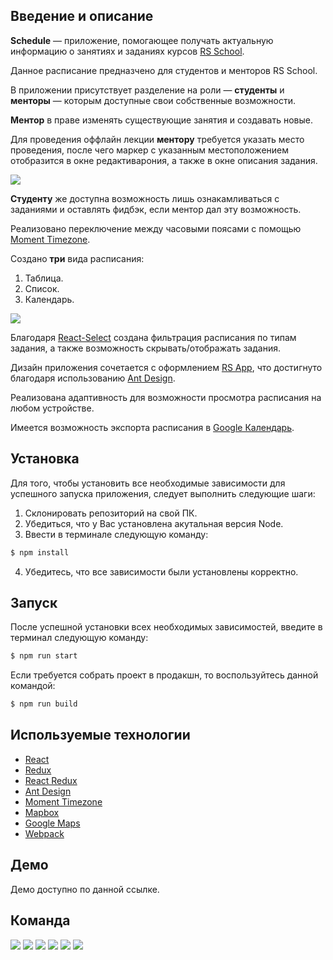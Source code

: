 ## Введение и описание

**Schedule** — приложение, помогающее получать актуальную информацию о занятиях и заданиях курсов [RS School](https://rs.school/).

Данное расписание предназчено для студентов и менторов RS School.

В приложении присутствует разделение на роли — **студенты** и **менторы** — которым доступные свои собственные возможности.

**Ментор** в праве изменять существующие занятия и создавать новые.

Для проведения оффлайн лекции **ментору** требуется указать место проведения, после чего маркер с указанным местоположением отобразится в окне редактиварония, а также в окне описания задания.

[![](https://i.imgur.com/jlDnufW.gif)](https://i.imgur.com/wD0DQrY.gif)

**Студенту** же доступна возможность лишь ознакамливаться с заданиями и оставлять фидбэк, если ментор дал эту возможность.

Реализовано переключение между часовыми поясами с помощью [Moment Timezone](https://github.com/moment/moment-timezone).

Создано **три** вида расписания:

1. Таблица.
2. Список.
3. Календарь.

[![](https://i.imgur.com/fxgAs4l.gif)](https://i.imgur.com/NwxfRkC.gif)

Благодаря [React-Select](https://github.com/JedWatson/react-select) создана фильтрация расписания по типам задания, а также возможность скрывать/отображать задания.

Дизайн приложения сочетается с оформлением [RS App](https://app.rs.school/), что достигнуто благодаря использованию [Ant Design](https://github.com/ant-design/ant-design).

Реализована адаптивность для возможности просмотра расписания на любом устройстве. 

Имеется возможность экспорта расписания в [Google Календарь](https://calendar.google.com/calendar/u/0/r).

## Установка

Для того, чтобы установить все необходимые зависимости для успешного запуска приложения, следует выполнить следующие шаги:

1. Склонировать репозиторий на свой ПК.
2. Убедиться, что у Вас установлена акутальная версия Node.
3. Ввести в терминале следующую команду:

```sh
$ npm install
```

4. Убедитесь, что все зависимости были установлены корректно.

## Запуск

После успешной установки всех необходимых зависимостей, введите в терминал следующую команду:

```sh
$ npm run start
```

Если требуется собрать проект в продакшн, то воспользуйтесь данной командой:

```sh
$ npm run build
```

## Используемые технологии

* [React](https://github.com/facebook/react)
* [Redux](https://github.com/reduxjs/redux)
* [React Redux](https://github.com/reduxjs/react-redux)
* [Ant Design](https://github.com/ant-design/ant-design)
* [Moment Timezone](https://github.com/moment/moment-timezone)
* [Mapbox](https://github.com/mapbox/mapbox-gl-js)
* [Google Maps](https://cloud.google.com/maps-platform/)
* [Webpack](https://github.com/webpack/webpack)

## Демо

Демо доступно по данной ссылке.

## Команда

[![](https://i.imgur.com/K6tfENs.png)](https://github.com/akrayushkin)
[![](https://i.imgur.com/FVcIqTU.png)](https://github.com/ifoba)
[![](https://i.imgur.com/jCBeRvi.png)](https://github.com/MatusVit)
[![](https://i.imgur.com/gn3Y2Dc.png)](https://github.com/Yarkin13)
[![](https://i.imgur.com/fXTKYRc.png)](https://github.com/jenia-shibkova)
[![](https://i.imgur.com/OZU73g8.png)](https://github.com/ThatcheRRR)
